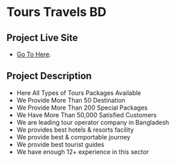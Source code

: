 # Tours Travels BD

## Project Live Site

- [Go To Here](https://homemedicare-hospital.web.app/).

## Project Description

- Here All Types of Tours Packages Available
- We Provide More Than 50 Destination
- We Provide More Than 200 Special Packages
- We Have More Than 50,000 Satisfied Customers
- We are leading tour operator company in Bangladesh
- We provides best hotels & resorts facility
- We provide best & comportable journey
- We provide best tourist guides
- We have enough 12+ experience in this sector
